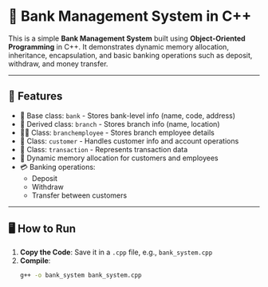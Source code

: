 # 🏦 Bank Management System in C++

This is a simple **Bank Management System** built using **Object-Oriented Programming** in C++. It demonstrates dynamic memory allocation, inheritance, encapsulation, and basic banking operations such as deposit, withdraw, and money transfer.

---

## 📌 Features

- 📁 Base class: `bank` - Stores bank-level info (name, code, address)
- 🏢 Derived class: `branch` - Stores branch info (name, location)
- 👨‍💼 Class: `branchemployee` - Stores branch employee details
- 👤 Class: `customer` - Handles customer info and account operations
- 💸 Class: `transaction` - Represents transaction data
- 🔁 Dynamic memory allocation for customers and employees
- 💳 Banking operations:
  - Deposit
  - Withdraw
  - Transfer between customers

---
## 🖥️ How to Run

1. **Copy the Code**: Save it in a `.cpp` file, e.g., `bank_system.cpp`
2. **Compile**:
   ```bash
   g++ -o bank_system bank_system.cpp
